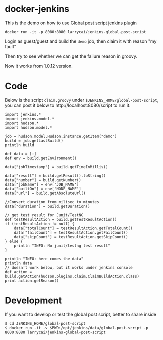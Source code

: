# docker-jenkins #

This is the demo on how to use [Global post script jenkins plugin](https://wiki.jenkins-ci.org/display/JENKINS/Global+Post+Script+Plugin)

	docker run -it -p 8080:8080 larrycai/jenkins-global-post-script
	
Login as guest/guest and build the `demo` job, then claim it with reason "my fault"

Then try to see whether we can get the failure reason in groovy.

Now it works from 1.0.12 version.

# Code #

Below is the script `claim.groovy` under `$JENKINS_HOME/global-post-script`, you can post it below to http://localhost:8080/script to run it.

	import jenkins.*
	import jenkins.model.*
	import hudson.*
	import hudson.model.*

	job = hudson.model.Hudson.instance.getItem("demo")
	build = job.getLastBuild()
	println build

	def data = [:]
	def env = build.getEnvironment()

	data["jobTimestamp"] = build.getTimeInMillis()

	data["result"] = build.getResult().toString()
	data["number"] = build.getNumber()
	data["jobName"] = env['JOB_NAME']
	data["builtOn"] = env['NODE_NAME']
	data["url"] = build.getAbsoluteUrl()

	//Convert duration from milisec to minutes
	data["duration"] = build.getDuration() 

	// get test result for Junit/TestNG 
	def testResultAction = build.getTestResultAction() 
	if (testResultAction != null) {
		data["totalCount"] = testResultAction.getTotalCount()
		data["failCount"] = testResultAction.getFailCount()
		data["skipCount"] = testResultAction.getSkipCount()
	} else {
		println "INFO: No junit/testng test result"
	}

	println "INFO: here comes the data"
	println data	
	// doesn't work below, but it works under jenkins console
	def action = build.getAction(hudson.plugins.claim.ClaimBuildAction.class)
	print action.getReason()

	
# Development #

If you want to develop or test the global post script, better to share inside

	$ cd JENKINS_HOME/global-post-script
	$ docker run -it -v $PWD:/opt/jenkins/data/global-post-script -p 8000:8080 larrycai/jenkins-global-post-script


